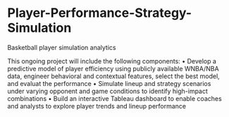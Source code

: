 # Player-Performance-Strategy-Simulation
Basketball player simulation analytics

This ongoing project will include the following components:
•	Develop a predictive model of player efficiency using publicly available WNBA/NBA data, engineer behavioral and contextual features, select the best model, and evaluat the performance
•	Simulate lineup and strategy scenarios under varying opponent and game conditions to identify high-impact combinations
•	Build an interactive Tableau dashboard to enable coaches and analysts to explore player trends and lineup performance
